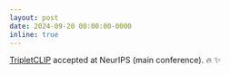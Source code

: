 ```yaml
---
layout: post
date: 2024-09-20 00:00:00-0000
inline: true
---
```


[TripletCLIP](https://tripletclip.github.io/) accepted at NeurIPS (main conference). :fire: :sparkles:
